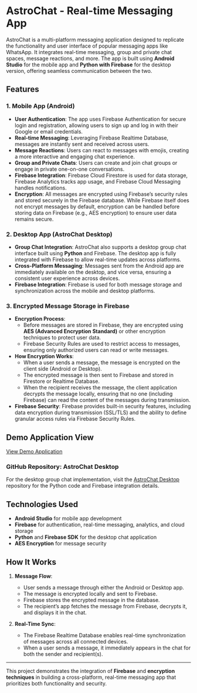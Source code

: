 # AstroChat - Real-time Messaging App

AstroChat is a multi-platform messaging application designed to replicate the functionality and user interface of popular messaging apps like WhatsApp. It integrates real-time messaging, group and private chat spaces, message reactions, and more. The app is built using **Android Studio** for the mobile app and **Python with Firebase** for the desktop version, offering seamless communication between the two.

## Features

### 1. **Mobile App (Android)**
   - **User Authentication**: The app uses Firebase Authentication for secure login and registration, allowing users to sign up and log in with their Google or email credentials.
   - **Real-time Messaging**: Leveraging Firebase Realtime Database, messages are instantly sent and received across users.
   - **Message Reactions**: Users can react to messages with emojis, creating a more interactive and engaging chat experience.
   - **Group and Private Chats**: Users can create and join chat groups or engage in private one-on-one conversations.
   - **Firebase Integration**: Firebase Cloud Firestore is used for data storage, Firebase Analytics tracks app usage, and Firebase Cloud Messaging handles notifications.
   - **Encryption**: All messages are encrypted using Firebase’s security rules and stored securely in the Firebase database. While Firebase itself does not encrypt messages by default, encryption can be handled before storing data on Firebase (e.g., AES encryption) to ensure user data remains secure.

### 2. **Desktop App (AstroChat Desktop)**
   - **Group Chat Integration**: AstroChat also supports a desktop group chat interface built using **Python** and Firebase. The desktop app is fully integrated with Firebase to allow real-time updates across platforms.
   - **Cross-Platform Messaging**: Messages sent from the Android app are immediately available on the desktop, and vice versa, ensuring a consistent user experience across devices.
   - **Firebase Integration**: Firebase is used for both message storage and synchronization across the mobile and desktop platforms.

### 3. **Encrypted Message Storage in Firebase**
   - **Encryption Process**: 
     - Before messages are stored in Firebase, they are encrypted using **AES (Advanced Encryption Standard)** or other encryption techniques to protect user data.
     - Firebase Security Rules are used to restrict access to messages, ensuring only authorized users can read or write messages.
   - **How Encryption Works**:
     - When a user sends a message, the message is encrypted on the client side (Android or Desktop).
     - The encrypted message is then sent to Firebase and stored in Firestore or Realtime Database.
     - When the recipient receives the message, the client application decrypts the message locally, ensuring that no one (including Firebase) can read the content of the messages during transmission.
   - **Firebase Security**: Firebase provides built-in security features, including data encryption during transmission (SSL/TLS) and the ability to define granular access rules via Firebase Security Rules.

## Demo Application View

[View Demo Application](https://github.com/GunaShankar0213/AstroChat_Android/blob/main/Astrochat%20Android%20demo.mp4)


### GitHub Repository: AstroChat Desktop

For the desktop group chat implementation, visit the [AstroChat Desktop](https://github.com/GunaShankar0213/AstroChat_Desktop) repository for the Python code and Firebase integration details.


## Technologies Used
- **Android Studio** for mobile app development
- **Firebase** for authentication, real-time messaging, analytics, and cloud storage
- **Python** and **Firebase SDK** for the desktop chat application
- **AES Encryption** for message security

## How It Works
1. **Message Flow**: 
   - User sends a message through either the Android or Desktop app.
   - The message is encrypted locally and sent to Firebase.
   - Firebase stores the encrypted message in the database.
   - The recipient’s app fetches the message from Firebase, decrypts it, and displays it in the chat.

2. **Real-Time Sync**: 
   - The Firebase Realtime Database enables real-time synchronization of messages across all connected devices.
   - When a user sends a message, it immediately appears in the chat for both the sender and recipient(s).

---

This project demonstrates the integration of **Firebase** and **encryption techniques** in building a cross-platform, real-time messaging app that prioritizes both functionality and security.

